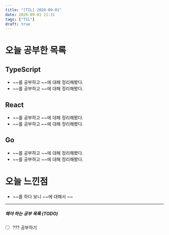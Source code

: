 ```yaml
---
title: "[TIL] 2020-09-01"
date: 2020-09-01 21:31
tags: ["TIL"]
draft: true
---
```


# 오늘 공부한 목록

## TypeScript

- ~~를 공부하고 ~~에 대해 정리해봤다.
- ~~를 공부하고 ~~에 대해 정리해봤다.

## React

- ~~를 공부하고 ~~에 대해 정리해봤다.
- ~~를 공부하고 ~~에 대해 정리해봤다.

## Go

- ~~를 공부하고 ~~에 대해 정리해봤다.
- ~~를 공부하고 ~~에 대해 정리해봤다.

# 오늘 느낀점

- ~~를 하다 보니 ~~에 대해서 ~~

---

##### 해야 하는 공부 목록 (TODO)

- [ ] ??? 공부하기
